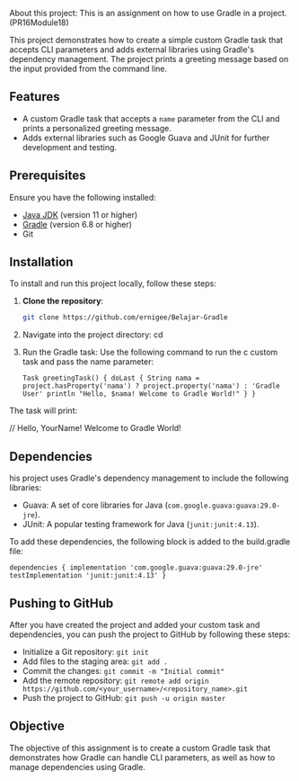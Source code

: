 About this project:
This is an assignment on how to use Gradle in a project. (PR16Module18)

This project demonstrates how to create a simple custom Gradle task that 
accepts CLI parameters and adds external libraries using Gradle's 
dependency management. The project prints a greeting message based on 
the input provided from the command line.

## Features
- A custom Gradle task that accepts a `name` parameter from the CLI 
and prints a personalized greeting message.
- Adds external libraries such as Google Guava and JUnit for further 
development and testing.

## Prerequisites
Ensure you have the following installed:
- [Java JDK](https://www.oracle.com/java/technologies/javase-jdk11-downloads.html) (version 11 or higher)
- [Gradle](https://gradle.org/install/) (version 6.8 or higher)
- Git

## Installation

To install and run this project locally, follow these steps:

1. **Clone the repository**:
   ```bash
   git clone https://github.com/ernigee/Belajar-Gradle

2. Navigate into the project directory:
   cd <Belajar Gradle>
3. Run the Gradle task: Use the following command to run the c
custom task and pass the name parameter:

   `Task greetingTask() {
   doLast {
   String nama = project.hasProperty('nama') ? project.property('nama') : 'Gradle User'
   println "Hello, $nama! Welcome to Gradle World!"
   } }`

The task will print:

// Hello, YourName! Welcome to Gradle World!

## Dependencies
his project uses Gradle's dependency management to include
the following libraries:

- Guava: A set of core libraries for Java (`com.google.guava:guava:29.0-jre`).
- JUnit: A popular testing framework for Java (`junit:junit:4.13`).


To add these dependencies, the following block is added to the build.gradle file:

`dependencies {
implementation 'com.google.guava:guava:29.0-jre'
testImplementation 'junit:junit:4.13'
}`

## Pushing to GitHub
After you have created the project and added your custom task and dependencies,
you can push the project to GitHub by following these steps:

- Initialize a Git repository:
  `git init`
- Add files to the staging area:
 `git add .`
- Commit the changes:
  `git commit -m "Initial commit"`
- Add the remote repository:
  `git remote add origin https://github.com/<your_username>/<repository_name>.git`
- Push the project to GitHub:
  `git push -u origin master`

## Objective
The objective of this assignment is to create a custom Gradle task that demonstrates how Gradle can handle CLI parameters, as well as how to manage dependencies using Gradle.
